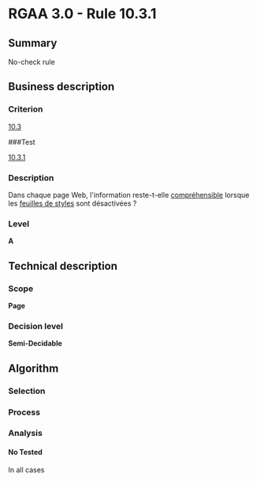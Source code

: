 # RGAA 3.0 -  Rule 10.3.1

## Summary

No-check rule

## Business description

### Criterion

[10.3](http://disic.github.io/rgaa_referentiel_en/RGAA3.0_Criteria_English_version_v1.html#crit-10-3)

###Test

[10.3.1](http://disic.github.io/rgaa_referentiel_en/RGAA3.0_Criteria_English_version_v1.html#test-10-3-1)

### Description

Dans chaque page Web, l'information reste-t-elle <a href="http://references.modernisation.gouv.fr/referentiel-technique-0#mCoherentODL">compr&eacute;hensible</a> lorsque les <a href="http://references.modernisation.gouv.fr/referentiel-technique-0#mFeuilleStyle">feuilles de styles</a> sont d&eacute;sactiv&eacute;es ?

### Level

**A**

## Technical description

### Scope

**Page**

### Decision level

**Semi-Decidable**

## Algorithm

### Selection

### Process

### Analysis

#### No Tested 

In all cases

